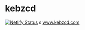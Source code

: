# kebzcd

[![Netlify Status](https://api.netlify.com/api/v1/badges/db8eabe3-afb2-4a4e-bed5-40678b4fed98/deploy-status)](https://app.netlify.com/sites/kebzcd/deploys)
s
www.kebzcd.com


